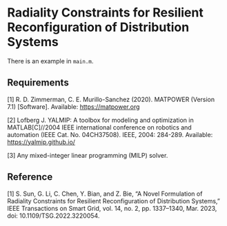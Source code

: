 # Radiality Constraints for Resilient Reconfiguration of Distribution Systems

There is an example in `main.m`.

## Requirements

[1] R. D. Zimmerman, C. E. Murillo-Sanchez (2020). MATPOWER (Version 7.1) [Software]. Available: https://matpower.org

[2] Lofberg J. YALMIP: A toolbox for modeling and optimization in MATLAB[C]//2004 IEEE international conference on robotics and automation (IEEE Cat. No. 04CH37508). IEEE, 2004: 284-289. Available: https://yalmip.github.io/

[3] Any mixed-integer linear programming (MILP) solver.

## Reference

[1] S. Sun, G. Li, C. Chen, Y. Bian, and Z. Bie, “A Novel Formulation of Radiality Constraints for Resilient Reconfiguration of Distribution Systems,” IEEE Transactions on Smart Grid, vol. 14, no. 2, pp. 1337–1340, Mar. 2023, doi: 10.1109/TSG.2022.3220054.
